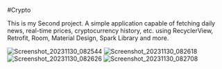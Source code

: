  #Crypto
 
This is my Second project.
A simple application capable of fetching daily news, real-time prices, cryptocurrency history, etc. using RecyclerView, Retrofit, Room, Material Design, Spark Library and more.





![Screenshot_20231130_082544](https://github.com/bardiau3fi/Crypto/assets/102870256/04c8226f-7d3e-467b-8764-2f8f97645d2f)
![Screenshot_20231130_082618](https://github.com/bardiau3fi/Crypto/assets/102870256/02fe4b6c-1da0-433a-8e8a-ab7bd8fa54ed)
![Screenshot_20231130_082626](https://github.com/bardiau3fi/Crypto/assets/102870256/102ea88c-c9a6-43f9-b863-5b6dabee17fa)
![Screenshot_20231130_082708](https://github.com/bardiau3fi/Crypto/assets/102870256/e68012ba-9483-40f1-b037-4c805e644e1a)
